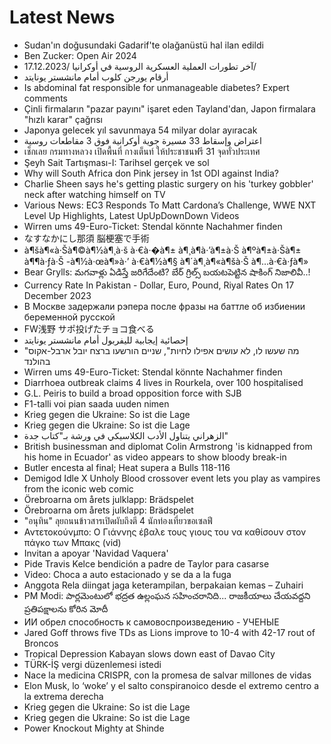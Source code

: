 # Latest News
-  Sudan'ın doğusundaki Gadarif'te olağanüstü hal ilan edildi
-  Ben Zucker: Open Air 2024
-  آخر تطورات العملية العسكرية الروسية في أوكرانيا /17.12.2023/
-  أرقام يورجن كلوب أمام مانشستر يونايتد
-  Is abdominal fat responsible for unmanageable diabetes? Expert comments
-  Çinli firmaların "pazar payını" işaret eden Tayland'dan, Japon firmalara "hızlı karar" çağrısı
-  Japonya gelecek yıl savunmaya 54 milyar dolar ayıracak
-  اعتراض وإسقاط 33 مسيرة جوية أوكرانية فوق 3 مقاطعات روسية
-  เช็กเลย กรมทางหลวง เปิดพื้นที่ กางเต็นท์ ให้ประชาชนฟรี 31 จุดทั่วประเทศ
-  Şeyh Sait Tartışması-I: Tarihsel gerçek ve sol
-  Why will South Africa don Pink jersey in 1st ODI against India?
-  Charlie Sheen says he's getting plastic surgery on his 'turkey gobbler' neck after watching himself on TV
-  Various News: EC3 Responds To Matt Cardona’s Challenge, WWE NXT Level Up Highlights, Latest UpUpDownDown Videos
-  Wirren ums 49-Euro-Ticket: Stendal könnte Nachahmer finden
-  なすなかにし那須 脳梗塞で手術
-  à¶šà¶«à·Šà¶©à¶½à¶¸à·š à·€à·�à¶± à¶¸à¶­à·’à¶±à·Š à¶ºà¶±à·Šà¶± à¶¶à·ƒà·Š -à¶½à·œà¶»à·’ à·€à¶½à¶§ à¶´à¶¸à¶«à¶šà·Š à¶…à·€à·ƒà¶»
-  Bear Grylls: మగవాళ్లు ఏడిస్తే జరిగేదేంటి? బేర్ గ్రిల్స్ బయటపెట్టిన షాకింగ్ నిజాలివీ..!
-  Currency Rate In Pakistan - Dollar, Euro, Pound, Riyal Rates On 17 December 2023
-  В Москве задержали рэпера после фразы на баттле об избиении беременной русской
-  FW浅野 サポ投げたチョコ食べる
-  إحصائية إيجابية لليفربول أمام مانشستر يونايتد
-  "מה שעשו לו, לא עושים אפילו לחיות", שניים הורשעו ברצח יובל ארבל-אקוס בהולנד
-  Wirren ums 49-Euro-Ticket: Stendal könnte Nachahmer finden
-  Diarrhoea outbreak claims 4 lives in Rourkela, over 100 hospitalised
-  G.L. Peiris to build a broad opposition force with SJB
-  F1-talli voi pian saada uuden nimen
-  Krieg gegen die Ukraine: So ist die Lage
-  Krieg gegen die Ukraine: So ist die Lage
-  الزهراني يتناول الأدب الكلاسيكي في ورشة بـ"كتاب جدة"
-  British businessman and diplomat Colin Armstrong 'is kidnapped from his home in Ecuador' as video appears to show bloody break-in
-  Butler encesta al final; Heat supera a Bulls 118-116
-  Demigod Idle X Unholy Blood crossover event lets you play as vampires from the iconic web comic
-  Örebroarna om årets julklapp: Brädspelet
-  Örebroarna om årets julklapp: Brädspelet
-  "อนุทิน" ลุยถนนข้าวสารเปิดผับถึงตี 4 นักท่องเที่ยวขอเซลฟี
-  Αντετοκούνμπο: Ο Γιάννης έβαλε τους γιους του να καθίσουν στον πάγκο των Μπακς (vid)
-  Invitan a apoyar 'Navidad Vaquera'
-  Pide Travis Kelce bendición a padre de Taylor para casarse
-  Video: Choca a auto estacionado y se da a la fuga
-  Anggota Rela diingat jaga keterampilan, berpakaian kemas – Zuhairi
-  PM Modi: పార్లమెంటులో భద్రత ఉల్లంఘన సహించరానిది... రాజకీయాలు చేయవద్దని ప్రతిపక్షాలను కోరిన మోదీ
-  ИИ обрел способность к самовоспроизведению - УЧЕНЫЕ
-  Jared Goff throws five TDs as Lions improve to 10-4 with 42-17 rout of Broncos
-  Tropical Depression Kabayan slows down east of Davao City
-  TÜRK-İŞ vergi düzenlemesi istedi
-  Nace la medicina CRISPR, con la promesa de salvar millones de vidas
-  Elon Musk, lo ‘woke’ y el salto conspiranoico desde el extremo centro a la extrema derecha
-  Krieg gegen die Ukraine: So ist die Lage
-  Krieg gegen die Ukraine: So ist die Lage
-  Power Knockout Mighty at Shinde
